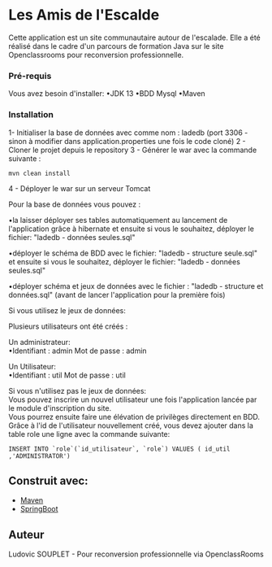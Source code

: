 # Les Amis de l'Escalde

Cette application est un site communautaire autour de l'escalade. Elle a été réalisé dans le cadre d'un parcours de formation Java sur le site Openclassrooms pour reconversion professionnelle.

### Pré-requis

Vous avez besoin d'installer:
•JDK 13
•BDD Mysql
•Maven

### Installation

1- Initialiser la base de données avec comme nom : ladedb (port 3306 - sinon à modifier dans application.properties une fois le code cloné)
2 - Cloner le projet depuis le repository
3 - Générer le war avec la commande suivante :
```
mvn clean install
```
4 - Déployer le war sur un serveur Tomcat

Pour la base de données vous pouvez :

•la laisser déployer ses tables automatiquement au lancement de l'application grâce à hibernate et ensuite si vous le souhaitez, déployer le fichier: "ladedb - données seules.sql"


•déployer le schéma de BDD avec le fichier: "ladedb - structure seule.sql" et ensuite si vous le souhaitez, déployer le fichier: "ladedb - données seules.sql"


•déployer schéma et jeux de données avec le fichier : "ladedb - structure et données.sql" (avant de lancer l'application pour la première fois)


Si vous utilisez le jeux de données:

Plusieurs utilisateurs ont été créés :

Un administrateur:   
•Identifiant : admin Mot de passe : admin

Un Utilisateur:  
•Identifiant : util Mot de passe : util

Si vous n'utilisez pas le jeux de données:  
Vous pouvez inscrire un nouvel utilisateur une fois l'application lancée par le module d'inscription du site.  
Vous pourrez ensuite faire une élévation de privilèges directement en BDD.  
Grâce à l'id de l'utilisateur nouvellement créé, vous devez ajouter dans la table role une ligne avec la commande suivante:  
```
INSERT INTO `role`(`id_utilisateur`, `role`) VALUES ( id_util ,'ADMINISTRATOR')
```
## Construit avec:
* [Maven](https://maven.apache.org/)
* [SpringBoot](https://spring.io/projects/spring-boot)

## Auteur
Ludovic SOUPLET - Pour reconversion professionnelle via OpenclassRooms
